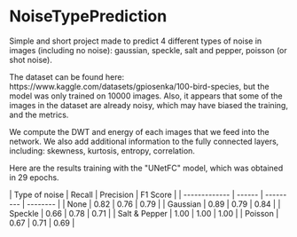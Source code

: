 # NoiseTypePrediction
<p> Simple and short project made to predict 4 different types of noise in images (including no noise): gaussian, speckle, salt and pepper, poisson (or shot noise).
</p>
<p> The dataset can be found here: https://www.kaggle.com/datasets/gpiosenka/100-bird-species, but the model was only trained on 10000 images. Also, it appears that some of the images in the dataset are already noisy, which may have biased the training, and the metrics.
</p>
<p> We compute the DWT and energy of each images that we feed into the network. We also add additional information to the fully connected layers, including: skewness, kurtosis, entropy, correlation.
</p>
<p> Here are the results training with the "UNetFC" model, which was obtained in 29 epochs.
</p>
| Type of noise | Recall | Precision | F1 Score |
| ------------- | ------ | --------- | -------- |
| None          | 0.82   | 0.76      | 0.79     |
| Gaussian      | 0.89   | 0.79      | 0.84     |
| Speckle       | 0.66   | 0.78      | 0.71     |
| Salt & Pepper | 1.00   | 1.00      | 1.00     |
| Poisson       | 0.67   | 0.71      | 0.69     |